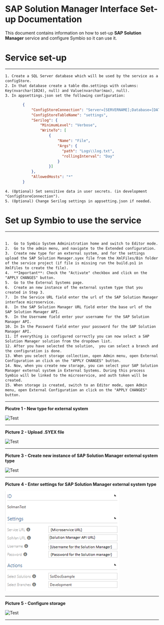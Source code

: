 # SAP Solution Manager Interface Set-up Documentation

This document contains information on how to set-up **SAP Solution Manager** service and configure Symbio so it can use it.

# Service set-up   

***

    1. Create a SQL Server database which will be used by the service as a configStore.
    2. In that database create a table dbo.settings with columns: Key(nvarchar(1024), null) and Value(nvarchar(max), null).
    3. In appsettings.json set the following configuration:
```json
        {
            "ConfigStoreConnection": "Server=[SERVERNAME];Database=[DATABASENAME];Trusted_Connection=True;",
            "ConfigStoreTableName": "settings",
            "Serilog": {
                "MinimumLevel": "Verbose",
                "WriteTo": [
                    {
                        "Name": "File",
                        "Args": {
                          "path": "Logs\\log.txt",
                          "rollingInterval": "Day"
                        }
                    }]
            },
            "AllowedHosts": "*"
        }
```
    4. (Optional) Set sensitive data in user secrets. (in development "ConfigStoreConnection").
    5. (Optional) Change Serilog settings in appsetting.json if needed.
    
# Set up Symbio to use the service   

***
<pre><code>
1.  Go to Symbio System Administration home and switch to Editor mode.
2.  Go to the admin menu, and navigate to the Extended configuration.
3.  Create new type for an external system, and for the settings upload the SAP Solution Manager.syex file from the XmlFiles/Bin folder of the service project (if file is missing run the build.ps1 in XmlFiles to create the file).
4.  **Important**: Check the &quot;Activate&quot; checkbox and click on the &quot;APPLY CHANGES&quot; button.
5.  Go to the External Systems page.
6.  Create an new instance of the external system type that you created in Step 3.
7.  In the Service URL field enter the url of the SAP Solution Manager interface microservice.
8.  In the SAP Solution Manager URL field enter the base url of the SAP Solution Manager API.
9.  In the Username field enter your username for the SAP Solution Manager API.
10. In In the Password field enter your password for the SAP Solution Manager API.
11. If everything is configured correctly you can now select a SAP Solution Manager solution from the dropdown list.
12. After you have selected the solution,  you can select a branch and the configuration is done.
13. When you select storage collection, open Admin menu, open External Configuration an click on the &quot;APPLY CHANGES&quot; button.    
14. Now, when you create new storage, you can select your SAP Solution Manager external system in External Systems. During this process Symbio will be linked to the microservice, and auth token will be created.   
15. When storage is created, switch to an Editor mode, open Admin menu, open External Configuration an click on the &quot;APPLY CHANGES&quot; button.
</code></pre>
***

**Picutre 1 - New type for external system**   

![Test](media/extConf1.PNG)

***

**Picture 2 - Upload .SYEX file**   

![Test](media/extConf2.PNG)

***

**Picture 3 - Create new instance of SAP Solution Manager external system type**   

![Test](media/extSystem1.PNG)

***

**Picture 4 - Enter settings for SAP Solution Manager external system type**   

![Test](media/extSystem2.PNG)

***

**Picture 5 - Configure storage**  

![Test](media/Storage.PNG)

***
